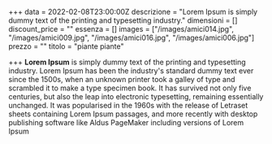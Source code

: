 +++
data = 2022-02-08T23:00:00Z
descrizione = "Lorem Ipsum is simply dummy text of the printing and typesetting industry."
dimensioni = []
discount_price = ""
essenza = []
images = ["/images/amici014.jpg", "/images/amici009.jpg", "/images/amici016.jpg", "/images/amici006.jpg"]
prezzo = ""
titolo = "piante piante"

+++
**Lorem Ipsum** is simply dummy text of the printing and typesetting industry. Lorem Ipsum has been the industry's standard dummy text ever since the 1500s, when an unknown printer took a galley of type and scrambled it to make a type specimen book. It has survived not only five centuries, but also the leap into electronic typesetting, remaining essentially unchanged. It was popularised in the 1960s with the release of Letraset sheets containing Lorem Ipsum passages, and more recently with desktop publishing software like Aldus PageMaker including versions of Lorem Ipsum
